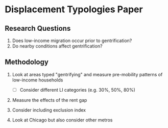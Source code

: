 # Displacement Typologies Paper

## Research Questions

1.  Does low-income migration occur prior to gentrification?
2.  Do nearby conditions affect gentrification?

## Methodology

1.  Look at areas typed "gentrifying" and measure pre-mobility patterns of low-income households

    -   [ ] Consider different LI categories (e.g. 30%, 50%, 80%)

2.  Measure the effects of the rent gap

3.  Consider including exclusion index

4.  Look at Chicago but also consider other metros
